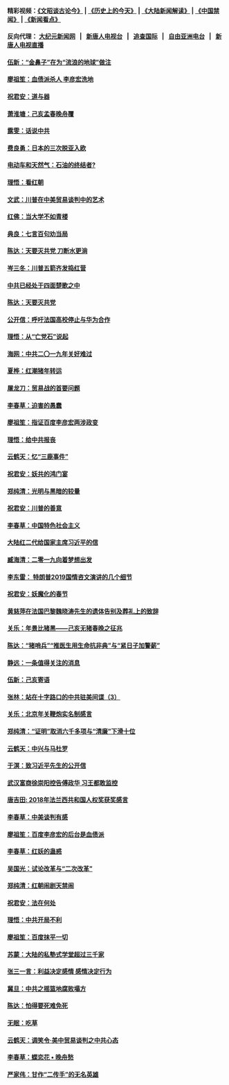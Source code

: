 #### 精彩视频：[《文昭谈古论今》](http://107.191.53.159/wenzhao) | [《历史上的今天》](http://107.191.53.159/today-in-history) | [《大陆新闻解读》](http://107.191.53.159/ntdtv-comedy) | [《中国禁闻》](http://107.191.53.159/ntdtv-news) | [《新闻看点》](http://107.191.53.159/news-insight) 

 #### 反向代理： [大纪元新闻网](http://107.191.53.159:10080/) &nbsp;&nbsp;|&nbsp;&nbsp; [新唐人电视台](http://107.191.53.159:8000/) &nbsp;&nbsp;|&nbsp;&nbsp; [追查国际](http://107.191.53.159:10010/) &nbsp;&nbsp;|&nbsp;&nbsp; [自由亚洲电台](http://107.191.53.159:9800/) &nbsp;&nbsp;|&nbsp;&nbsp; [新唐人电视直播](http://107.191.53.159/) 

#### [伍新：“金鼻子”在为“流浪的地球”做注](../pages/nsc993/n11051603.md?t=02180037) 

#### [廖祖笙：血债派杀人 李彦宏洗地](../pages/nsc993/n11051397.md?t=02180037) 

#### [祝君安：道与器](../pages/nsc993/n11050653.md?t=02180037) 

#### [萧淮塘：己亥孟春晚舟覆](../pages/nsc993/n11050615.md?t=02180037) 

#### [露雯：话说中共](../pages/nsc993/n11050549.md?t=02180037) 

#### [费良勇：日本的三次脱亚入欧](../pages/nsc993/n11050067.md?t=02180037) 

#### [电动车和天然气：石油的终结者?](../pages/nsc993/n11047401.md?t=02180037) 

#### [理悟：看红朝](../pages/nsc993/n11047368.md?t=02180037) 

#### [文武：川普在中美贸易谈判中的艺术](../pages/nsc993/n11047216.md?t=02180037) 

#### [红佛：当大学不如青楼](../pages/nsc993/n11046910.md?t=02180037) 

#### [典良：七言百句劝当局](../pages/nsc993/n11046467.md?t=02180037) 

#### [陈达：天要灭共党 刀断水更淌](../pages/nsc993/n11045758.md?t=02180037) 

#### [岑三冬：川普五箭齐发捣红营](../pages/nsc993/n11045729.md?t=02180037) 

#### [中共已经处于四面楚歌之中](../pages/nsc993/n11044959.md?t=02180037) 

#### [陈达：天要灭共党](../pages/nsc993/n11043924.md?t=02180037) 

#### [公开信：呼吁法国高校停止与华为合作](../pages/nsc993/n11042967.md?t=02180037) 

#### [理悟：从“亡党石”说起](../pages/nsc993/n11042524.md?t=02180037) 

#### [海网：中共二〇一九年关好难过](../pages/nsc993/n11041415.md?t=02180037) 

#### [夏桦：红潮猪年转运](../pages/nsc993/n11041337.md?t=02180037) 

#### [屠龙刀：贸易战的首要问题](../pages/nsc993/n11040283.md?t=02180037) 

#### [李春草：迫害的愚蠢](../pages/nsc993/n11036601.md?t=02180037) 

#### [廖祖笙：指证百度李彦宏两涉政变](../pages/nsc993/n11036579.md?t=02180037) 

#### [理悟：给中共报丧](../pages/nsc993/n11036501.md?t=02180037) 

#### [云鹤天：忆“三鹿事件”](../pages/nsc993/n11036466.md?t=02180037) 

#### [祝君安：妖共的鸿门宴](../pages/nsc993/n11035387.md?t=02180037) 

#### [郑纯清：光明与黑暗的较量](../pages/nsc993/n11035337.md?t=02180037) 

#### [祝君安：川普的善意](../pages/nsc993/n11032077.md?t=02180037) 

#### [李春草：中国特色社会主义](../pages/nsc993/n11032132.md?t=02180037) 

#### [大陆红二代给国家主席习近平的信](../pages/nsc993/n11031995.md?t=02180037) 

#### [臧海清：二零一九向着梦想出发](../pages/nsc993/n11031959.md?t=02180037) 

#### [李东雷： 特朗普2019国情咨文演讲的几个细节](../pages/nsc993/n11031943.md?t=02180037) 

#### [祝君安：妖魔化的春节](../pages/nsc993/n11031747.md?t=02180037) 

#### [黄慈萍在法国巴黎魏晓涛先生的遗体告别及葬礼上的致辞](../pages/nsc993/n11031419.md?t=02180037) 

#### [关乐：年景比猪黑——己亥无猪春晚之征兆](../pages/nsc993/n11031494.md?t=02180037) 

#### [陈达：“猪哨兵”“推医生用生命抗非典”与“紧日子加警薪”](../pages/nsc993/n11027746.md?t=02180037) 

#### [静远：一条值得关注的消息](../pages/nsc993/n11024470.md?t=02180037) 

#### [伍新：己亥寄语](../pages/nsc993/n11024543.md?t=02180037) 

#### [张林：站在十字路口的中共驻美间谍（3）](../pages/nsc993/n11023043.md?t=02180037) 

#### [关乐：北京年关鞭炮实名制感言](../pages/nsc993/n11022630.md?t=02180037) 

#### [郑纯清：“证明”取消六千多项与“清廉”下滑十位](../pages/nsc993/n11022638.md?t=02180037) 

#### [云鹤天：中兴与马杜罗](../pages/nsc993/n11022620.md?t=02180037) 

#### [于溟：致习近平先生的公开信](../pages/nsc993/n11022593.md?t=02180037) 

#### [武汉富商徐崇阳控告傅政华 习王都敢监控](../pages/nsc993/n11022212.md?t=02180037) 

#### [唐吉田: 2018年法兰西共和国人权奖获奖感言](../pages/nsc993/n11021537.md?t=02180037) 

#### [李春草：中美谈判有感](../pages/nsc993/n11019776.md?t=02180037) 

#### [廖祖笙：百度李彦宏的后台是血债派](../pages/nsc993/n11019767.md?t=02180037) 

#### [李春草：红妖的蛊惑](../pages/nsc993/n11017095.md?t=02180037) 

#### [吴国光：试论改革与“二次改革”](../pages/nsc993/n11017055.md?t=02180037) 

#### [郑纯清：红朝闹剧天禁闹](../pages/nsc993/n11017030.md?t=02180037) 

#### [祝君安：法在何处](../pages/nsc993/n11017021.md?t=02180037) 

#### [理悟：中共开局不利](../pages/nsc993/n11016938.md?t=02180037) 

#### [廖祖笙：百度抹平一切](../pages/nsc993/n11014925.md?t=02180037) 

#### [苏蒙：大陆的私塾式学堂超过三千家](../pages/nsc993/n11014334.md?t=02180037) 

#### [张三一言：利益决定感情 感情决定行为](../pages/nsc993/n11012463.md?t=02180037) 

#### [冀旦：中共之摇篮地腐败塌方](../pages/nsc993/n11009533.md?t=02180037) 

#### [陈达：怕得要死难免死](../pages/nsc993/n11009520.md?t=02180037) 

#### [无眠：吃草](../pages/nsc993/n11007940.md?t=02180037) 

#### [云鹤天：调笑令‧美中贸易谈判之中共心态](../pages/nsc993/n11007670.md?t=02180037) 

#### [李春草：蝶恋花  •  晚舟愁](../pages/nsc993/n11006605.md?t=02180037) 

#### [严家伟：甘作“二传手”的无名英雄](../pages/nsc993/n11005340.md?t=02180037) 

